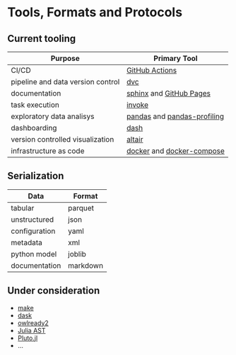 # Tools, Formats and Protocols

## Current tooling

| Purpose | Primary Tool |
| --- | --- |
| CI/CD | [GitHub Actions](https://docs.github.com/en/actions) |
| pipeline and data version control | [dvc](https://dvc.org/doc/start) |
| documentation | [sphinx](https://www.sphinx-doc.org/en/master/) and [GitHub Pages](https://pages.github.com/) |
| task execution | [invoke](http://www.pyinvoke.org/) |
| exploratory data analisys | [pandas](https://pandas.pydata.org/docs/) and [pandas-profiling](https://pandas-profiling.github.io/pandas-profiling/docs/master/rtd/) |
| dashboarding | [dash](https://dash.plotly.com/) |
| version controlled visualization | [altair](https://altair-viz.github.io/) |
| infrastructure as code | [docker](https://www.docker.com/) and [docker-compose](https://docs.docker.com/compose/) |


## Serialization

| Data | Format |
| --- | --- |
| tabular | parquet |
| unstructured | json |
| configuration | yaml |
| metadata | xml |
| python model | joblib |
| documentation | markdown |


## Under consideration

- [make](https://www.gnu.org/software/make/manual/html_node/Introduction.html)
- [dask](https://dask.org/)
- [owlready2](https://owlready2.readthedocs.io)
- [Julia AST](https://docs.julialang.org/en/v1/devdocs/ast/)
- [Pluto.jl](https://github.com/fonsp/Pluto.jl)
- ...

